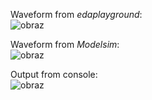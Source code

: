 Waveform from *edaplayground*: <br/>
![obraz](https://user-images.githubusercontent.com/43972902/117570248-98003e80-b0c9-11eb-9dee-ace1302967ec.png)

Waveform from *Modelsim*: <br/>
![obraz](https://user-images.githubusercontent.com/43972902/117570292-be25de80-b0c9-11eb-873b-41222e3174b8.png)

Output from console: <br/>
![obraz](https://user-images.githubusercontent.com/43972902/117570259-a3ec0080-b0c9-11eb-82db-3f7671290114.png)
